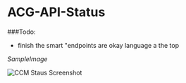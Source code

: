 # ACG-API-Status

###Todo: 
 - finish the smart "endpoints are okay language a the top
 
 
_SampleImage_ 

![CCM Staus Screenshot](http://johannmg.com/img/CCMStatusScreen.PNG "CCM Status")
